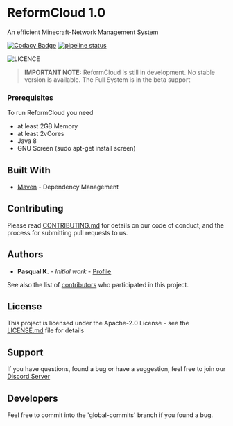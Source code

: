 # ReformCloud 1.0

An efficient Minecraft-Network Management System

<!-- //TODO: Change URL -->
[![Codacy Badge](https://api.codacy.com/project/badge/Grade/9500818dfbb246ce9f0872bbde6fa28a)](https://www.codacy.com?utm_source=gitlab.com&amp;utm_medium=referral&amp;utm_content=_Klaro/KlarCloudService-2.0&amp;utm_campaign=Badge_Grade)
[![pipeline status](https://gitlab.com/_Klaro/reformcloud/badges/master/pipeline.svg)](https://gitlab.com/_Klaro/reformcloud/commits/master)

![LICENCE](https://img.shields.io/badge/license-Apache--2.0-brightgreen.svg)

> <b>IMPORTANT NOTE:</b> ReformCloud is still in development. No stable version is available. The Full System is in the beta support

### Prerequisites

To run ReformCloud you need 
 * at least 2GB Memory
 * at least 2vCores
 * Java 8
 * GNU Screen (sudo apt-get install screen)

## Built With

* [Maven](https://maven.apache.org/) - Dependency Management

## Contributing

Please read [CONTRIBUTING.md](https://gitlab.com/_Klaro/KlarCloudService-2.0/blob/master/CONTRIBUTING.md) for details on our code of conduct, and the process for submitting pull requests to us.

## Authors

* **Pasqual K.** - *Initial work* - [Profile](https://gitlab.com/_Klaro)

See also the list of [contributors](https://gitlab.com/_Klaro/KlarCloudService-2.0/graphs/master) who participated in this project.

## License

This project is licensed under the Apache-2.0 License - see the [LICENSE.md](LICENSE) file for details

## Support

If you have questions, found a bug or have a suggestion, feel free to join our [Discord Server](https://discord.gg/uskXdVZ)

## Developers

Feel free to commit into the 'global-commits' branch if you found a bug.
